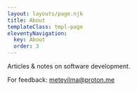 ```yaml
---
layout: layouts/page.njk
title: About
templateClass: tmpl-page
eleventyNavigation:
  key: About
  order: 3
---
```


Articles & notes on software development.

For feedback: <a href="mailto:meteyilma@proton.me">meteyilma@proton.me</a>
